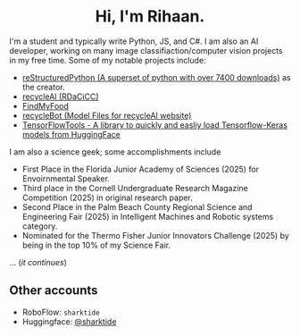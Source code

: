 <h1 align="center">Hi, I'm Rihaan.</h1>

I'm a student and typically write Python, JS, and C#. I am also an AI developer, working on many image classifiaction/computer vision projects in my free time. Some of my notable projects include:

- [reStructuredPython (A superset of python with over 7400 downloads)](https://github.com/sharktide/restructuredpython) as the creator.
- [recycleAI (RDaCiCC)](https://github.com/sharktide/recyclesmart)
- [FindMyFood](https://github.com/sharktide/findmyfood)
- [recycleBot (Model Files for recycleAI website)](https://hf.co/sharktide/recyclebot0)
- [TensorFlowTools - A library to quickly and easliy load Tensorflow-Keras models from HuggingFace](https://github.com/sharktide/tftools)

I am also a science geek; some accomplishments include

- First Place in the Florida Junior Academy of Sciences (2025) for Envoirnmental Speaker.
- Third place in the Cornell Undergraduate Research Magazine Competition (2025) in original research paper.
- Second Place in the Palm Beach County Regional Science and Engineering Fair (2025) in Intelligent Machines and Robotic systems category.
- Nominated for the Thermo Fisher Junior Innovators Challenge (2025) by being in the top 10% of my Science Fair.

... (*it continues*)

## Other accounts

- RoboFlow: `sharktide`
- Huggingface: [@sharktide](https://hf.co/sharktide)
